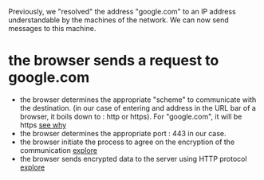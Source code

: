 Previously, we "resolved" the address "google.com" to an IP address understandable by the machines of the network. We can now send messages to this machine.

# the browser sends a request to google.com

- the browser determines the appropriate "scheme" to communicate with the destination. (in our case of entering and address in the URL bar of a browser, it boils down to : http or https). For "google.com", it will be https [see why](./scheme/index.md)
- the browser determines the appropriate port : 443 in our case.
- the browser initiate the process to agree on the encryption of the communication [explore](../../common/networking/L6/TLS/index.md)
- the browser sends encrypted data to the server using HTTP protocol [explore](./http_request/index.md)

